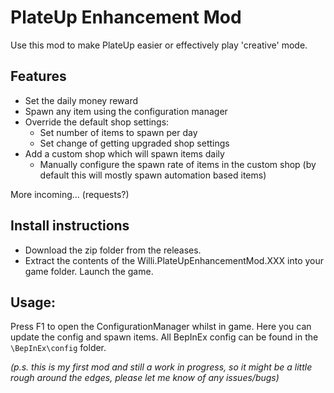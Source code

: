# PlateUp Enhancement Mod

Use this mod to make PlateUp easier or effectively play 'creative' mode.

## Features

- Set the daily money reward
- Spawn any item using the configuration manager
- Override the default shop settings: 
    - Set number of items to spawn per day
    - Set change of getting upgraded shop settings
- Add a custom shop which will spawn items daily
    - Manually configure the spawn rate of items in the custom shop (by default this will mostly spawn automation based items)

More incoming... (requests?)

## Install instructions

- Download the zip folder from the releases. 
- Extract the contents of the Willi.PlateUpEnhancementMod.XXX into your game folder. 
Launch the game.


## Usage: 

Press F1 to open the ConfigurationManager whilst in game. Here you can update the config and spawn items. 
All BepInEx config can be found in the ```\BepInEx\config``` folder. 


*(p.s. this is my first mod and still a work in progress, so it might be a little rough around the edges, please let me know of any issues/bugs)*